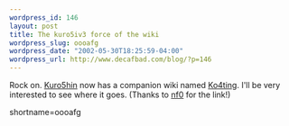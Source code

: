 ```yaml
--- 
wordpress_id: 146
layout: post
title: The kuro5iv3 force of the wiki
wordpress_slug: oooafg
wordpress_date: "2002-05-30T18:25:59-04:00"
wordpress_url: http://www.decafbad.com/blog/?p=146
---
```

<p>Rock on.  <a href="http://www.kuro5hin.org">Kuro5hin</a> now has a companion wiki named <a href="http://www2.iro.umontreal.ca/~paquetse/cgi-bin/k4.cgi">Ko4ting</a>.  I'll be very interested to see where it goes.  (Thanks to <a href="http://www.10500bc.org/">nf0</a> for the link!)</p>
<!--more-->
shortname=oooafg
